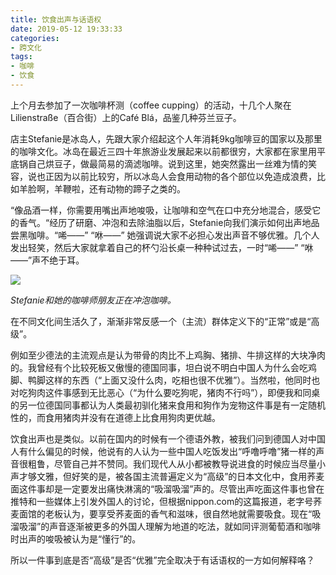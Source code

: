 ```yaml
---
title: 饮食出声与话语权
date: 2019-05-12 19:33:33
categories:
- 跨文化
tags:
- 咖啡
- 饮食
---
```


上个月去参加了一次咖啡杯测（coffee cupping）的活动，十几个人聚在Lilienstraße（百合街）上的Café Blá，品鉴几种芬兰豆子。

店主Stefanie是冰岛人，先跟大家介绍起这个人年消耗9kg咖啡豆的国家以及那里的咖啡文化。冰岛在最近三四十年旅游业发展起来以前都很穷，大家都在家里用平底锅自己烘豆子，做最简易的滴滤咖啡。说到这里，她突然露出一丝难为情的笑容，说也正因为以前比较穷，所以冰岛人会食用动物的各个部位以免造成浪费，比如羊脸啊，羊鞭啦，还有动物的蹄子之类的。

“像品酒一样，你需要用嘴出声地唆吸，让咖啡和空气在口中充分地混合，感受它的香气。“经历了研磨、冲泡和去除油脂以后，Stefanie向我们演示如何出声地品尝黑咖啡。“唏——” “咻——” 她强调说大家不必担心发出声音不够优雅。几个人发出轻笑，然后大家就拿着自己的杯勺沿长桌一种种试过去，一时“唏——” “咻——”声不绝于耳。

<img src="{{site.baseurl}}/assets/images/cafe-bla.JPG">

*Stefanie和她的咖啡师朋友正在冲泡咖啡。*

在不同文化间生活久了，渐渐非常反感一个（主流）群体定义下的“正常”或是“高级”。

例如至少德法的主流观点是认为带骨的肉比不上鸡胸、猪排、牛排这样的大块净肉的。我曾经有个比较死板又傲慢的德国同事，坦白说不明白中国人为什么会吃鸡脚、鸭脚这样的东西（“上面又没什么肉，吃相也很不优雅”）。当然啦，他同时也对吃狗肉这件事感到无比恶心（“为什么要吃狗呢，猪肉不行吗”），即便我和同桌的另一位德国同事都认为人类最初驯化猪来食用和狗作为宠物这件事是有一定随机性的，而食用猪肉并没有在道德上比食用狗肉更优越。

饮食出声也是类似。以前在国内的时候有一个德语外教，被我们问到德国人对中国人有什么偏见的时候，他说有的人认为一些中国人吃饭发出“呼噜呼噜”猪一样的声音很粗鲁，尽管自己并不赞同。我们现代人从小都被教导说进食的时候应当尽量小声才够文雅，但好笑的是，被各国主流普遍定义为“高级”的日本文化中，食用荞麦面这件事却是一定要发出痛快淋漓的“吸溜吸溜”声的。尽管出声吃面这件事也曾在推特和一些媒体上引发外国人的讨论，但根据nippon.com的这篇报道，老字号荞麦面馆的老板认为，要享受荞麦面的香气和滋味，很自然地就需要吸食。现在“吸溜吸溜”的声音逐渐被更多的外国人理解为地道的吃法，就如同评测葡萄酒和咖啡时出声的唆吸被认为是“懂行”的。

所以一件事到底是否“高级”是否“优雅”完全取决于有话语权的一方如何解释咯？